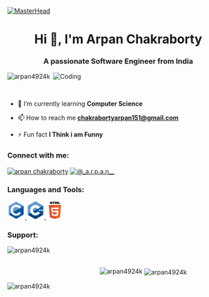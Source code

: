[![MasterHead](https://media.licdn.com/dms/image/D563DAQFIJGy_J4EvYA/image-scale_191_1128/0/1666883668428?e=1675425600&v=beta&t=q5S0E-n5z-gDvzZPdOvK7oorksu-JESWk3DdbbvU2ss)](https://codegrills.in)
<h1 align="center">Hi 👋, I'm Arpan Chakraborty</h1>
<h3 align="center">A passionate Software Engineer from India</h3>
<img align="right" alt="Coding" width="400" src="https://camo.githubusercontent.com/cae12fddd9d6982901d82580bdf321d81fb299141098ca1c2d4891870827bf17/68747470733a2f2f6d69726f2e6d656469756d2e636f6d2f6d61782f313336302f302a37513379765349765f7430696f4a2d5a2e676966>
<p align="left"> <img src="https://komarev.com/ghpvc/?username=arpan4924k&label=Profile%20views&color=0e75b6&style=flat" alt="arpan4924k" /> </p>

<p align="left"> <a href="https://twitter.com/" target="blank"><img src="https://img.shields.io/twitter/follow/?logo=twitter&style=for-the-badge" alt="" /></a> </p>

- 🌱 I’m currently learning **Computer Science**

- 📫 How to reach me **chakrabortyarpan151@gmail.com**

- ⚡ Fun fact **I Think i am Funny**

<h3 align="left">Connect with me:</h3>
<p align="left">
<a href="https://fb.com/arpan chakraborty" target="blank"><img align="center" src="https://raw.githubusercontent.com/rahuldkjain/github-profile-readme-generator/master/src/images/icons/Social/facebook.svg" alt="arpan chakraborty" height="30" width="40" /></a>
<a href="https://instagram.com/@_a.r.p.a.n__" target="blank"><img align="center" src="https://raw.githubusercontent.com/rahuldkjain/github-profile-readme-generator/master/src/images/icons/Social/instagram.svg" alt="@_a.r.p.a.n__" height="30" width="40" /></a>
</p>

<h3 align="left">Languages and Tools:</h3>
<p align="left"> <a href="https://www.cprogramming.com/" target="_blank" rel="noreferrer"> <img src="https://raw.githubusercontent.com/devicons/devicon/master/icons/c/c-original.svg" alt="c" width="40" height="40"/> </a> <a href="https://www.w3schools.com/cpp/" target="_blank" rel="noreferrer"> <img src="https://raw.githubusercontent.com/devicons/devicon/master/icons/cplusplus/cplusplus-original.svg" alt="cplusplus" width="40" height="40"/> </a> <a href="https://www.w3.org/html/" target="_blank" rel="noreferrer"> <img src="https://raw.githubusercontent.com/devicons/devicon/master/icons/html5/html5-original-wordmark.svg" alt="html5" width="40" height="40"/> </a> </p>

<h3 align="left">Support:</h3>
<p><a href="https://www.buymeacoffee.com/arpan4924k"> <img align="left" src="https://cdn.buymeacoffee.com/buttons/v2/default-yellow.png" height="50" width="210" alt="arpan4924k" /></a></p><br><br>

<p><img align="left" src="https://github-readme-stats.vercel.app/api/top-langs?username=arpan4924k&show_icons=true&locale=en&layout=compact" alt="arpan4924k" /></p>

<p>&nbsp;<img align="center" src="https://github-readme-stats.vercel.app/api?username=arpan4924k&show_icons=true&locale=en" alt="arpan4924k" /></p>

<p><img align="center" src="https://github-readme-streak-stats.herokuapp.com/?user=arpan4924k&" alt="arpan4924k" /></p>

